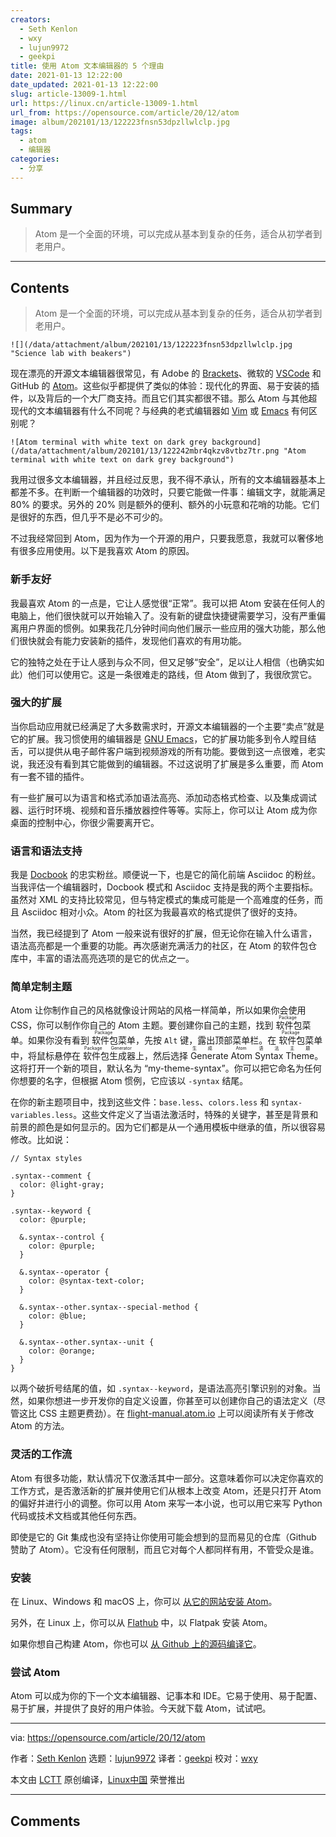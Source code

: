 ```yaml
---
creators:
  - Seth Kenlon
  - wxy
  - lujun9972
  - geekpi
title: 使用 Atom 文本编辑器的 5 个理由
date: 2021-01-13 12:22:00
date_updated: 2021-01-13 12:22:00
slug: article-13009-1.html
url: https://linux.cn/article-13009-1.html
url_from: https://opensource.com/article/20/12/atom
image: album/202101/13/122223fnsn53dpzllwlclp.jpg
tags:
  - atom
  - 编辑器
categories:
  - 分享
---
```


## Summary

> Atom 是一个全面的环境，可以完成从基本到复杂的任务，适合从初学者到老用户。

***

<!-- more -->

## Contents

> 
> Atom 是一个全面的环境，可以完成从基本到复杂的任务，适合从初学者到老用户。
> 
> 
> 

`![](/data/attachment/album/202101/13/122223fnsn53dpzllwlclp.jpg "Science lab with beakers")`

现在漂亮的开源文本编辑器很常见，有 Adobe 的 [Brackets](https://opensource.com/article/20/12/brackets)、微软的 [VSCode](https://opensource.com/article/20/12/%C2%A0https://opensource.com/article/20/6/open-source-alternatives-vs-code) 和 GitHub 的 [Atom](https://opensource.com/article/17/5/atom-text-editor-packages-writers)。这些似乎都提供了类似的体验：现代化的界面、易于安装的插件，以及背后的一个大厂商支持。而且它们其实都很不错。那么 Atom 与其他超现代的文本编辑器有什么不同呢？与经典的老式编辑器如 [Vim](https://opensource.com/article/20/12/vi-text-editor) 或 [Emacs](https://opensource.com/article/20/12/emacs) 有何区别呢？

`![Atom terminal with white text on dark grey background](/data/attachment/album/202101/13/122242mbr4qkzv8vtbz7tr.png "Atom terminal with white text on dark grey background")`

我用过很多文本编辑器，并且经过反思，我不得不承认，所有的文本编辑器基本上都差不多。在判断一个编辑器的功效时，只要它能做一件事：编辑文字，就能满足 80% 的要求。另外的 20% 则是额外的便利、额外的小玩意和花哨的功能。它们是很好的东西，但几乎不是必不可少的。

不过我经常回到 Atom，因为作为一个开源的用户，只要我愿意，我就可以奢侈地有很多应用使用。以下是我喜欢 Atom 的原因。

### 新手友好

我最喜欢 Atom 的一点是，它让人感觉很“正常”。我可以把 Atom 安装在任何人的电脑上，他们很快就可以开始输入了。没有新的键盘快捷键需要学习，没有严重偏离用户界面的惯例。如果我花几分钟时间向他们展示一些应用的强大功能，那么他们很快就会有能力安装新的插件，发现他们喜欢的有用功能。

它的独特之处在于让人感到与众不同，但又足够“安全”，足以让人相信（也确实如此）他们可以使用它。这是一条很难走的路线，但 Atom 做到了，我很欣赏它。

### 强大的扩展

当你启动应用就已经满足了大多数需求时，开源文本编辑器的一个主要“卖点”就是它的扩展。我习惯使用的编辑器是 [GNU Emacs](https://opensource.com/article/20/2/who-cares-about-emacs)，它的扩展功能多到令人瞠目结舌，可以提供从电子邮件客户端到视频游戏的所有功能。要做到这一点很难，老实说，我还没有看到其它能做到的编辑器。不过这说明了扩展是多么重要，而 Atom 有一套不错的插件。

有一些扩展可以为语言和格式添加语法高亮、添加动态格式检查、以及集成调试器、运行时环境、视频和音乐播放器控件等等。实际上，你可以让 Atom 成为你桌面的控制中心，你很少需要离开它。

### 语言和语法支持

我是 [Docbook](https://opensource.com/article/17/9/docbook) 的忠实粉丝。顺便说一下，也是它的简化前端 Asciidoc 的粉丝。当我评估一个编辑器时，Docbook 模式和 Asciidoc 支持是我的两个主要指标。虽然对 XML 的支持比较常见，但与特定模式的集成可能是一个高难度的任务，而且 Asciidoc 相对小众。Atom 的社区为我最喜欢的格式提供了很好的支持。

当然，我已经提到了 Atom 一般来说有很好的扩展，但无论你在输入什么语言，语法高亮都是一个重要的功能。再次感谢充满活力的社区，在 Atom 的软件包仓库中，丰富的语法高亮选项的是它的优点之一。

### 简单定制主题

Atom 让你制作自己的风格就像设计网站的风格一样简单，所以如果你会使用 CSS，你可以制作你自己的 Atom 主题。要创建你自己的主题，找到<ruby> 软件包 <rt>  Package </rt></ruby>菜单。如果你没有看到<ruby> 软件包 <rt>  Package </rt></ruby>菜单，先按 `Alt` 键，露出顶部菜单栏。在<ruby> 软件包 <rt>  Package </rt></ruby>菜单中，将鼠标悬停在<ruby> 软件包生成器 <rt>  Package Generator </rt></ruby> 上，然后选择<ruby> Generate Atom Syntax Theme <rt>  生成 Atom 语法主题 </rt></ruby>。这将打开一个新的项目，默认名为 “my-theme-syntax”。你可以把它命名为任何你想要的名字，但根据 Atom 惯例，它应该以 `-syntax` 结尾。

在你的新主题项目中，找到这些文件：`base.less`、`colors.less` 和 `syntax-variables.less`。这些文件定义了当语法激活时，特殊的关键字，甚至是背景和前景的颜色是如何显示的。因为它们都是从一个通用模板中继承的值，所以很容易修改。比如说：

```shell
// Syntax styles

.syntax--comment {
  color: @light-gray;
}

.syntax--keyword {
  color: @purple;

  &.syntax--control {
    color: @purple;
  }

  &.syntax--operator {
    color: @syntax-text-color;
  }

  &.syntax--other.syntax--special-method {
    color: @blue;
  }

  &.syntax--other.syntax--unit {
    color: @orange;
  }
}
```

以两个破折号结尾的值，如 `.syntax--keyword`，是语法高亮引擎识别的对象。当然，如果你想进一步开发你的自定义设置，你甚至可以创建你自己的语法定义（尽管这比 CSS 主题更费劲）。在 [flight-manual.atom.io](https://flight-manual.atom.io/) 上可以阅读所有关于修改 Atom 的方法。

### 灵活的工作流

Atom 有很多功能，默认情况下仅激活其中一部分。这意味着你可以决定你喜欢的工作方式，是否激活新的扩展并使用它们从根本上改变 Atom，还是只打开 Atom 的偏好并进行小的调整。你可以用 Atom 来写一本小说，也可以用它来写 Python 代码或技术文档或其他任何东西。

即使是它的 Git 集成也没有坚持让你使用可能会想到的显而易见的仓库（Github 赞助了 Atom）。它没有任何限制，而且它对每个人都同样有用，不管受众是谁。

### 安装

在 Linux、Windows 和 macOS 上，你可以 [从它的网站安装 Atom](https://atom.io)。

另外，在 Linux 上，你可以从 [Flathub](https://flathub.org/apps/details/io.atom.Atom) 中，以 Flatpak 安装 Atom。

如果你想自己构建 Atom，你也可以 [从 Github 上的源码编译它](https://github.com/atom)。

### 尝试 Atom

Atom 可以成为你的下一个文本编辑器、记事本和 IDE。它易于使用、易于配置、易于扩展，并提供了良好的用户体验。今天就下载 Atom，试试吧。

---

via: <https://opensource.com/article/20/12/atom>

作者：[Seth Kenlon](https://opensource.com/users/seth) 选题：[lujun9972](https://github.com/lujun9972) 译者：[geekpi](https://github.com/geekpi) 校对：[wxy](https://github.com/wxy)

本文由 [LCTT](https://github.com/LCTT/TranslateProject) 原创编译，[Linux中国](https://linux.cn/) 荣誉推出

***

## Comments
